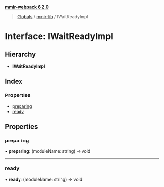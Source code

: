 **[mmir-webpack 6.2.0](../README.md)**

> [Globals](../README.md) / [mmir-lib](../modules/mmir_lib.md) / IWaitReadyImpl

# Interface: IWaitReadyImpl

## Hierarchy

* **IWaitReadyImpl**

## Index

### Properties

* [preparing](mmir_lib.iwaitreadyimpl.md#preparing)
* [ready](mmir_lib.iwaitreadyimpl.md#ready)

## Properties

### preparing

•  **preparing**: (moduleName: string) => void

___

### ready

•  **ready**: (moduleName: string) => void
